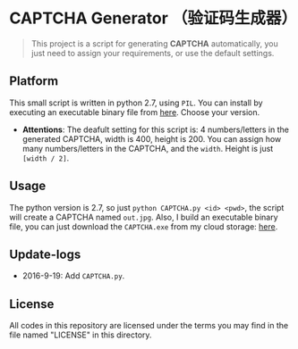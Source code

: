 # CAPTCHA Generator （验证码生成器）
> This project is a script for generating **CAPTCHA** automatically, you just need to assign your requirements, or use the default settings.

## Platform
This small script is written in python 2.7, using `PIL`. You can install by executing an executable binary file from [here](http://effbot.org/media/downloads/PIL-1.1.7.win32-py2.7.exe). Choose your version.
* **Attentions**: The deafult setting for this script is: 4 numbers/letters in the generated CAPTCHA, width is 400, height is 200. You can assign how many numbers/letters in the CAPTCHA, and the `width`. Height is just `[width / 2]`.

## Usage
The python version is 2.7, so just `python CAPTCHA.py <id> <pwd>`, the script will create a CAPTCHA named `out.jpg`. Also, I build an executable binary file, you can just download the `CAPTCHA.exe` from my cloud storage: [here](http://7xktmz.com1.z0.glb.clouddn.com/CAPTCHA.exe).

## Update-logs
* 2016-9-19: Add `CAPTCHA.py`.

## License
All codes in this repository are licensed under the terms you may find in the file named "LICENSE" in this directory.
